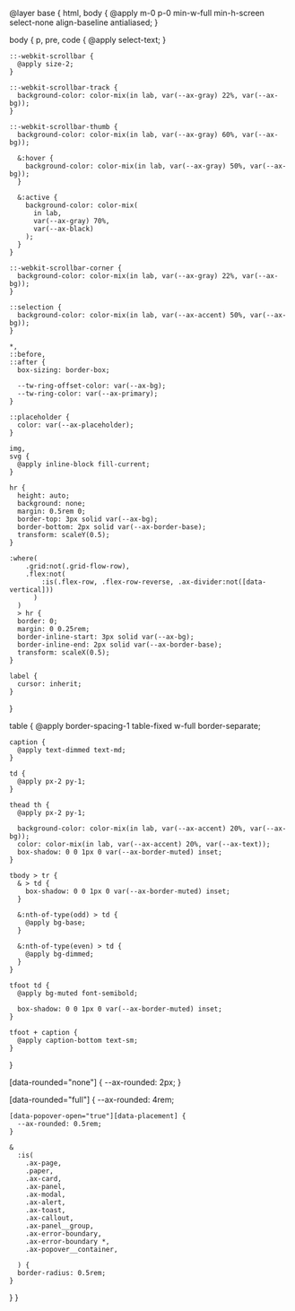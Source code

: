 @layer base {
html,
body {
@apply m-0 p-0 min-w-full min-h-screen select-none align-baseline antialiased;
}

body {
p,
pre,
code {
@apply select-text;
}

    ::-webkit-scrollbar {
      @apply size-2;
    }

    ::-webkit-scrollbar-track {
      background-color: color-mix(in lab, var(--ax-gray) 22%, var(--ax-bg));
    }

    ::-webkit-scrollbar-thumb {
      background-color: color-mix(in lab, var(--ax-gray) 60%, var(--ax-bg));

      &:hover {
        background-color: color-mix(in lab, var(--ax-gray) 50%, var(--ax-bg));
      }

      &:active {
        background-color: color-mix(
          in lab,
          var(--ax-gray) 70%,
          var(--ax-black)
        );
      }
    }

    ::-webkit-scrollbar-corner {
      background-color: color-mix(in lab, var(--ax-gray) 22%, var(--ax-bg));
    }

    ::selection {
      background-color: color-mix(in lab, var(--ax-accent) 50%, var(--ax-bg));
    }

    *,
    ::before,
    ::after {
      box-sizing: border-box;

      --tw-ring-offset-color: var(--ax-bg);
      --tw-ring-color: var(--ax-primary);
    }

    ::placeholder {
      color: var(--ax-placeholder);
    }

    img,
    svg {
      @apply inline-block fill-current;
    }

    hr {
      height: auto;
      background: none;
      margin: 0.5rem 0;
      border-top: 3px solid var(--ax-bg);
      border-bottom: 2px solid var(--ax-border-base);
      transform: scaleY(0.5);
    }

    :where(
        .grid:not(.grid-flow-row),
        .flex:not(
            :is(.flex-row, .flex-row-reverse, .ax-divider:not([data-vertical]))
          )
      )
      > hr {
      border: 0;
      margin: 0 0.25rem;
      border-inline-start: 3px solid var(--ax-bg);
      border-inline-end: 2px solid var(--ax-border-base);
      transform: scaleX(0.5);
    }

    label {
      cursor: inherit;
    }

}

table {
@apply border-spacing-1 table-fixed w-full border-separate;

    caption {
      @apply text-dimmed text-md;
    }

    td {
      @apply px-2 py-1;
    }

    thead th {
      @apply px-2 py-1;

      background-color: color-mix(in lab, var(--ax-accent) 20%, var(--ax-bg));
      color: color-mix(in lab, var(--ax-accent) 20%, var(--ax-text));
      box-shadow: 0 0 1px 0 var(--ax-border-muted) inset;
    }

    tbody > tr {
      & > td {
        box-shadow: 0 0 1px 0 var(--ax-border-muted) inset;
      }

      &:nth-of-type(odd) > td {
        @apply bg-base;
      }

      &:nth-of-type(even) > td {
        @apply bg-dimmed;
      }
    }

    tfoot td {
      @apply bg-muted font-semibold;

      box-shadow: 0 0 1px 0 var(--ax-border-muted) inset;
    }

    tfoot + caption {
      @apply caption-bottom text-sm;
    }

}

[data-rounded="none"] {
--ax-rounded: 2px;
}

[data-rounded="full"] {
--ax-rounded: 4rem;

    [data-popover-open="true"][data-placement] {
      --ax-rounded: 0.5rem;
    }

    &
      :is(
        .ax-page,
        .paper,
        .ax-card,
        .ax-panel,
        .ax-modal,
        .ax-alert,
        .ax-toast,
        .ax-callout,
        .ax-panel__group,
        .ax-error-boundary,
        .ax-error-boundary *,
        .ax-popover__container,

      ) {
      border-radius: 0.5rem;
    }

}
}
